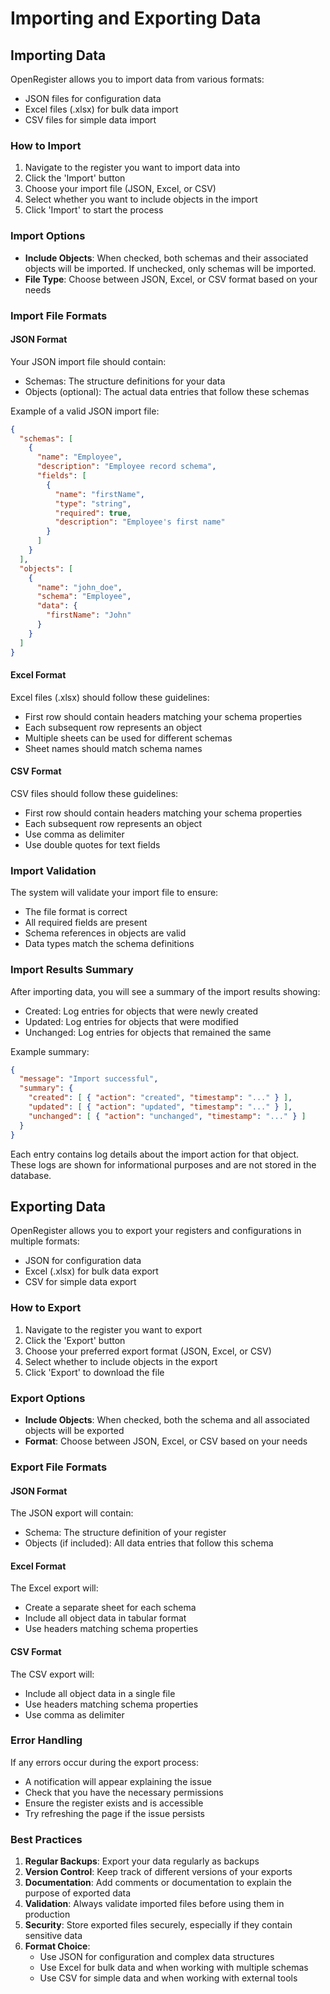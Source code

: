 # Importing and Exporting Data

## Importing Data

OpenRegister allows you to import data from various formats:
- JSON files for configuration data
- Excel files (.xlsx) for bulk data import
- CSV files for simple data import

### How to Import

1. Navigate to the register you want to import data into
2. Click the 'Import' button
3. Choose your import file (JSON, Excel, or CSV)
4. Select whether you want to include objects in the import
5. Click 'Import' to start the process

### Import Options

- **Include Objects**: When checked, both schemas and their associated objects will be imported. If unchecked, only schemas will be imported.
- **File Type**: Choose between JSON, Excel, or CSV format based on your needs

### Import File Formats

#### JSON Format
Your JSON import file should contain:
- Schemas: The structure definitions for your data
- Objects (optional): The actual data entries that follow these schemas

Example of a valid JSON import file:
```json
{
  "schemas": [
    {
      "name": "Employee",
      "description": "Employee record schema",
      "fields": [
        {
          "name": "firstName",
          "type": "string",
          "required": true,
          "description": "Employee's first name"
        }
      ]
    }
  ],
  "objects": [
    {
      "name": "john_doe",
      "schema": "Employee",
      "data": {
        "firstName": "John"
      }
    }
  ]
}
```

#### Excel Format
Excel files (.xlsx) should follow these guidelines:
- First row should contain headers matching your schema properties
- Each subsequent row represents an object
- Multiple sheets can be used for different schemas
- Sheet names should match schema names

#### CSV Format
CSV files should follow these guidelines:
- First row should contain headers matching your schema properties
- Each subsequent row represents an object
- Use comma as delimiter
- Use double quotes for text fields

### Import Validation

The system will validate your import file to ensure:
- The file format is correct
- All required fields are present
- Schema references in objects are valid
- Data types match the schema definitions

### Import Results Summary

After importing data, you will see a summary of the import results showing:
- Created: Log entries for objects that were newly created
- Updated: Log entries for objects that were modified
- Unchanged: Log entries for objects that remained the same

Example summary:
```json
{
  "message": "Import successful",
  "summary": {
    "created": [ { "action": "created", "timestamp": "..." } ],
    "updated": [ { "action": "updated", "timestamp": "..." } ],
    "unchanged": [ { "action": "unchanged", "timestamp": "..." } ]
  }
}
```

Each entry contains log details about the import action for that object. These logs are shown for informational purposes and are not stored in the database.

## Exporting Data

OpenRegister allows you to export your registers and configurations in multiple formats:
- JSON for configuration data
- Excel (.xlsx) for bulk data export
- CSV for simple data export

### How to Export

1. Navigate to the register you want to export
2. Click the 'Export' button
3. Choose your preferred export format (JSON, Excel, or CSV)
4. Select whether to include objects in the export
5. Click 'Export' to download the file

### Export Options

- **Include Objects**: When checked, both the schema and all associated objects will be exported
- **Format**: Choose between JSON, Excel, or CSV based on your needs

### Export File Formats

#### JSON Format
The JSON export will contain:
- Schema: The structure definition of your register
- Objects (if included): All data entries that follow this schema

#### Excel Format
The Excel export will:
- Create a separate sheet for each schema
- Include all object data in tabular format
- Use headers matching schema properties

#### CSV Format
The CSV export will:
- Include all object data in a single file
- Use headers matching schema properties
- Use comma as delimiter

### Error Handling

If any errors occur during the export process:
- A notification will appear explaining the issue
- Check that you have the necessary permissions
- Ensure the register exists and is accessible
- Try refreshing the page if the issue persists

### Best Practices

1. **Regular Backups**: Export your data regularly as backups
2. **Version Control**: Keep track of different versions of your exports
3. **Documentation**: Add comments or documentation to explain the purpose of exported data
4. **Validation**: Always validate imported files before using them in production
5. **Security**: Store exported files securely, especially if they contain sensitive data
6. **Format Choice**: 
   - Use JSON for configuration and complex data structures
   - Use Excel for bulk data and when working with multiple schemas
   - Use CSV for simple data and when working with external tools 